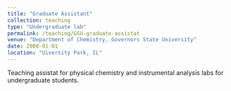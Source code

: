 ```yaml
---
title: "Graduate Assistant"
collection: teaching
type: "Undergraduate lab"
permalink: /teaching/GSU-graduate-assistat
venue: "Department of Chemistry, Governors State University"
date: 2008-01-01
location: "Uiversity Park, IL"
---
```


Teaching assistat for physical chemistry and instrumental analysis labs for undergraduate students.
